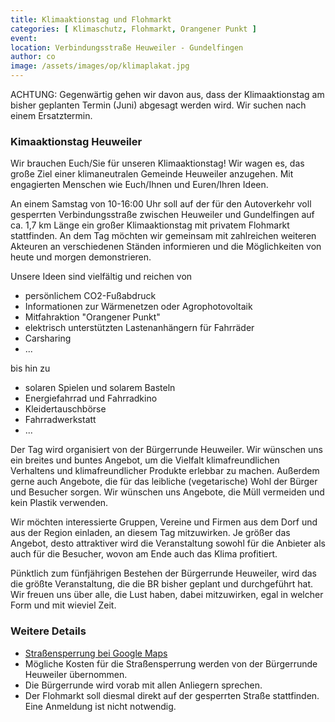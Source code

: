 ```yaml
---
title: Klimaaktionstag und Flohmarkt
categories: [ Klimaschutz, Flohmarkt, Orangener Punkt ]
event: 
location: Verbindungsstraße Heuweiler - Gundelfingen
author: co
image: /assets/images/op/klimaplakat.jpg
---
```

ACHTUNG: Gegenwärtig gehen wir davon aus, dass der Klimaaktionstag am bisher geplanten Termin (Juni) abgesagt werden wird. Wir suchen nach einem Ersatztermin.

### Kimaaktionstag Heuweiler

Wir brauchen Euch/Sie für unseren Klimaaktionstag! Wir wagen es, das große Ziel einer klimaneutralen Gemeinde Heuweiler anzugehen. Mit engagierten Menschen wie Euch/Ihnen und Euren/Ihren Ideen.

An einem Samstag von 10-16:00 Uhr soll auf der für den Autoverkehr voll gesperrten Verbindungsstraße zwischen Heuweiler und Gundelfingen auf ca. 1,7 km Länge ein großer Klimaaktionstag mit privatem Flohmarkt stattfinden. An dem Tag möchten wir gemeinsam mit zahlreichen weiteren Akteuren an verschiedenen Ständen informieren und die Möglichkeiten von heute und morgen demonstrieren.

Unsere Ideen sind vielfältig und reichen von 

* persönlichem CO2-Fußabdruck
* Informationen zur Wärmenetzen oder Agrophotovoltaik
* Mitfahraktion "Orangener Punkt"
* elektrisch unterstützten Lastenanhängern für Fahrräder
* Carsharing
* ...

bis hin zu

* solaren Spielen und solarem Basteln
* Energiefahrrad und Fahrradkino
* Kleidertauschbörse
* Fahrradwerkstatt
* ...

Der Tag wird organisiert von der Bürgerrunde Heuweiler. Wir wünschen uns ein breites und buntes Angebot, um die Vielfalt klimafreundlichen Verhaltens und klimafreundlicher Produkte erlebbar zu machen. Außerdem gerne auch Angebote, die für das leibliche (vegetarische) Wohl der Bürger und Besucher sorgen. Wir wünschen uns Angebote, die Müll vermeiden und kein Plastik verwenden. 

Wir möchten interessierte Gruppen, Vereine und Firmen aus dem Dorf und aus der Region einladen, an diesem Tag mitzuwirken. Je größer das Angebot, desto attraktiver wird die Veranstaltung sowohl für die Anbieter als auch für die Besucher, wovon am Ende auch das Klima profitiert. 

Pünktlich zum fünfjährigen Bestehen der Bürgerrunde Heuweiler, wird das die größte Veranstaltung, die die BR bisher geplant und durchgeführt hat. Wir freuen uns über alle, die Lust haben, dabei mitzuwirken, egal in welcher Form und mit wieviel Zeit.

### Weitere Details

* [Straßensperrung bei Google Maps](https://www.google.de/maps/dir/48.0513294,7.9000865/48.0491644,7.8805781/@48.0531387,7.8889494,16z/data=!4m2!4m1!3e1)
* Mögliche Kosten für die Straßensperrung werden von der Bürgerrunde Heuweiler übernommen.
* Die Bürgerrunde wird vorab mit allen Anliegern sprechen.
* Der Flohmarkt soll diesmal direkt auf der gesperrten Straße stattfinden. Eine Anmeldung ist nicht notwendig. 
